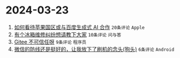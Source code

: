 # 2024-03-23

1. [如何看待苹果国区或与百度生成式 AI 合作](https://www.v2ex.com/t/1026254) `20条评论` `Apple`
1. [有个冰箱维修纠纷想请教下大家](https://www.v2ex.com/t/1026260) `10条评论` `问与答`
1. [Gitee 不可信任呀](https://www.v2ex.com/t/1026261) `9条评论` `程序员`
1. [微信的防线还是挺好的，让我放下了刷机的念头(狗头)](https://www.v2ex.com/t/1026262) `6条评论` `Android`
